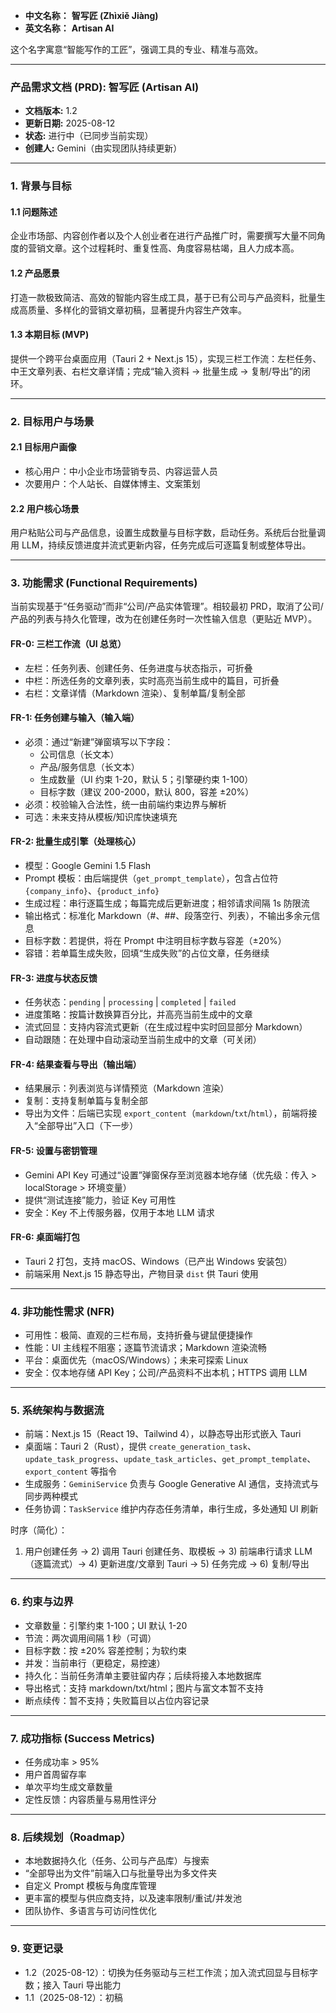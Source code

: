 *   **中文名称：** **智写匠 (Zhìxiě Jiàng)**
*   **英文名称：** **Artisan AI**

这个名字寓意“智能写作的工匠”，强调工具的专业、精准与高效。

---

### 产品需求文档 (PRD): 智写匠 (Artisan AI)

- **文档版本:** 1.2
- **更新日期:** 2025-08-12
- **状态:** 进行中（已同步当前实现）
- **创建人:** Gemini（由实现团队持续更新）

---

### 1. 背景与目标

#### 1.1 问题陈述
企业市场部、内容创作者以及个人创业者在进行产品推广时，需要撰写大量不同角度的营销文章。这个过程耗时、重复性高、角度容易枯竭，且人力成本高。

#### 1.2 产品愿景
打造一款极致简洁、高效的智能内容生成工具，基于已有公司与产品资料，批量生成高质量、多样化的营销文章初稿，显著提升内容生产效率。

#### 1.3 本期目标 (MVP)
提供一个跨平台桌面应用（Tauri 2 + Next.js 15），实现三栏工作流：左栏任务、中王文章列表、右栏文章详情；完成“输入资料 → 批量生成 → 复制/导出”的闭环。

---

### 2. 目标用户与场景

#### 2.1 目标用户画像
- 核心用户：中小企业市场营销专员、内容运营人员
- 次要用户：个人站长、自媒体博主、文案策划

#### 2.2 用户核心场景
用户粘贴公司与产品信息，设置生成数量与目标字数，启动任务。系统后台批量调用 LLM，持续反馈进度并流式更新内容，任务完成后可逐篇复制或整体导出。

---

### 3. 功能需求 (Functional Requirements)

当前实现基于“任务驱动”而非“公司/产品实体管理”。相较最初 PRD，取消了公司/产品的列表与持久化管理，改为在创建任务时一次性输入信息（更贴近 MVP）。

#### FR-0: 三栏工作流（UI 总览）
- 左栏：任务列表、创建任务、任务进度与状态指示，可折叠
- 中栏：所选任务的文章列表，实时高亮当前生成中的篇目，可折叠
- 右栏：文章详情（Markdown 渲染）、复制单篇/复制全部

#### FR-1: 任务创建与输入（输入端）
- 必须：通过“新建”弹窗填写以下字段：
  - 公司信息（长文本）
  - 产品/服务信息（长文本）
  - 生成数量（UI 约束 1-20，默认 5；引擎硬约束 1-100）
  - 目标字数（建议 200-2000，默认 800，容差 ±20%）
- 必须：校验输入合法性，统一由前端约束边界与解析
- 可选：未来支持从模板/知识库快速填充

#### FR-2: 批量生成引擎（处理核心）
- 模型：Google Gemini 1.5 Flash
- Prompt 模板：由后端提供（`get_prompt_template`），包含占位符 `{company_info}`、`{product_info}`
- 生成过程：串行逐篇生成；每篇完成后更新进度；相邻请求间隔 1s 防限流
- 输出格式：标准化 Markdown（#、##、段落空行、列表），不输出多余元信息
- 目标字数：若提供，将在 Prompt 中注明目标字数与容差（±20%）
- 容错：若单篇生成失败，回填“生成失败”的占位文章，任务继续

#### FR-3: 进度与状态反馈
- 任务状态：`pending` | `processing` | `completed` | `failed`
- 进度策略：按篇计数换算百分比，并高亮当前生成中的文章
- 流式回显：支持内容流式更新（在生成过程中实时回显部分 Markdown）
- 自动跟随：在处理中自动滚动至当前生成中的文章（可关闭）

#### FR-4: 结果查看与导出（输出端）
- 结果展示：列表浏览与详情预览（Markdown 渲染）
- 复制：支持复制单篇与复制全部
- 导出为文件：后端已实现 `export_content`（`markdown`/`txt`/`html`），前端将接入“全部导出”入口（下一步）

#### FR-5: 设置与密钥管理
- Gemini API Key 可通过“设置”弹窗保存至浏览器本地存储（优先级：传入 > localStorage > 环境变量）
- 提供“测试连接”能力，验证 Key 可用性
- 安全：Key 不上传服务器，仅用于本地 LLM 请求

#### FR-6: 桌面端打包
- Tauri 2 打包，支持 macOS、Windows（已产出 Windows 安装包）
- 前端采用 Next.js 15 静态导出，产物目录 `dist` 供 Tauri 使用

---

### 4. 非功能性需求 (NFR)
- 可用性：极简、直观的三栏布局，支持折叠与键鼠便捷操作
- 性能：UI 主线程不阻塞；逐篇节流请求；Markdown 渲染流畅
- 平台：桌面优先（macOS/Windows）；未来可探索 Linux
- 安全：仅本地存储 API Key；公司/产品资料不出本机；HTTPS 调用 LLM

---

### 5. 系统架构与数据流
- 前端：Next.js 15（React 19、Tailwind 4），以静态导出形式嵌入 Tauri
- 桌面端：Tauri 2（Rust），提供 `create_generation_task`、`update_task_progress`、`update_task_articles`、`get_prompt_template`、`export_content` 等指令
- 生成服务：`GeminiService` 负责与 Google Generative AI 通信，支持流式与同步两种模式
- 任务协调：`TaskService` 维护内存态任务清单，串行生成，多处通知 UI 刷新

时序（简化）：
1) 用户创建任务 → 2) 调用 Tauri 创建任务、取模板 → 3) 前端串行请求 LLM（逐篇流式）→ 4) 更新进度/文章到 Tauri → 5) 任务完成 → 6) 复制/导出

---

### 6. 约束与边界
- 文章数量：引擎约束 1-100；UI 默认 1-20
- 节流：两次调用间隔 1 秒（可调）
- 目标字数：按 ±20% 容差控制；为软约束
- 并发：当前串行（更稳定，易控速）
- 持久化：当前任务清单主要驻留内存；后续将接入本地数据库
- 导出格式：支持 markdown/txt/html；图片与富文本暂不支持
- 断点续传：暂不支持；失败篇目以占位内容记录

---

### 7. 成功指标 (Success Metrics)
- 任务成功率 > 95%
- 用户首周留存率
- 单次平均生成文章数量
- 定性反馈：内容质量与易用性评分

---

### 8. 后续规划（Roadmap）
- 本地数据持久化（任务、公司与产品库）与搜索
- “全部导出为文件”前端入口与批量导出为多文件夹
- 自定义 Prompt 模板与角度库管理
- 更丰富的模型与供应商支持，以及速率限制/重试/并发池
- 团队协作、多语言与可访问性优化

---

### 9. 变更记录
- 1.2（2025-08-12）：切换为任务驱动与三栏工作流；加入流式回显与目标字数；接入 Tauri 导出能力
- 1.1（2025-08-12）：初稿